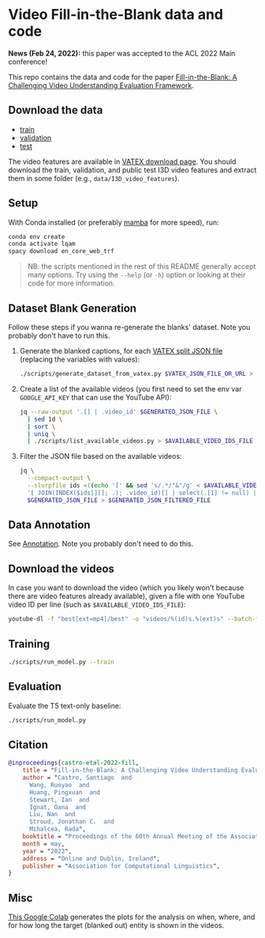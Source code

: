 # Video Fill-in-the-Blank data and code

**News (Feb 24, 2022):** this paper was accepted to the ACL 2022 Main conference!

This repo contains the data and code for the paper [Fill-in-the-Blank: A Challenging Video Understanding Evaluation
Framework](https://arxiv.org/abs/2104.04182).

## Download the data

* [train](https://www.dropbox.com/s/lc3e1ave94hz9tu/train.json)
* [validation](https://www.dropbox.com/s/t1dpotaz2sjjtxk/val.json)
* [test](https://www.dropbox.com/s/2nr7kooprjti975/test.json)

The video features are available in [VATEX download page](https://eric-xw.github.io/vatex-website/download.html). 
You should download the train, validation, and public test I3D video features and extract them in some folder (e.g., 
`data/I3D_video_features`).

## Setup

With Conda installed (or preferably [mamba](https://github.com/mamba-org/mamba) for more speed), run:

```bash
conda env create
conda activate lqam
spacy download en_core_web_trf
```

> NB: the scripts mentioned in the rest of this README generally accept many options. Try using the `--help` (or `-h`) 
option or looking at their code for more information.

## Dataset Blank Generation

Follow these steps if you wanna re-generate the blanks' dataset. Note you probably don't have to run this.

1. Generate the blanked captions, for each
[VATEX split JSON file](https://eric-xw.github.io/vatex-website/download.html) (replacing the variables with values):

    ```bash
    ./scripts/generate_dataset_from_vatex.py $VATEX_JSON_FILE_OR_URL > $GENERATED_JSON_FILE
    ```

2. Create a list of the available videos (you first need to set the env var `GOOGLE_API_KEY` that can use the 
   YouTube API):

    ```bash
    jq --raw-output '.[] | .video_id' $GENERATED_JSON_FILE \
      | sed 1d \
      | sort \
      | uniq \
      | ./scripts/list_available_videos.py > $AVAILABLE_VIDEO_IDS_FILE
    ```

3. Filter the JSON file based on the available videos:

    ```bash
    jq \
      --compact-output \
      --slurpfile ids <((echo '[' && sed 's/.*/"&"/g' < $AVAILABLE_VIDEO_IDS_FILE | paste -s -d, - && echo ']') | jq .) \
      '[ JOIN(INDEX($ids[][]; .); .video_id)[] | select(.[1] != null) | .[0] ]' \
      $GENERATED_JSON_FILE > $GENERATED_JSON_FILTERED_FILE
    ```

## Data Annotation

See [Annotation](annotation.md). Note you probably don't need to do this.

## Download the videos

In case you want to download the video (which you likely won't because there are video features already available), 
given a file with one YouTube video ID per line (such as `$AVAILABLE_VIDEO_IDS_FILE`):

```bash
youtube-dl -f "best[ext=mp4]/best" -o "videos/%(id)s.%(ext)s" --batch-file FILE
```

## Training

```bash
./scripts/run_model.py --train
```

## Evaluation

Evaluate the T5 text-only baseline:

```bash
./scripts/run_model.py
```

## Citation

```bibtex
@inproceedings{castro-etal-2022-fill,
    title = "Fill-in-the-Blank: A Challenging Video Understanding Evaluation Framework",
    author = "Castro, Santiago  and
      Wang, Ruoyao  and
      Huang, Pingxuan  and
      Stewart, Ian  and
      Ignat, Oana  and
      Liu, Nan  and
      Stroud, Jonathan C.  and
      Mihalcea, Rada",
    booktitle = "Proceedings of the 60th Annual Meeting of the Association for Computational Linguistics (Volume 1: Long Papers)",
    month = may,
    year = "2022",
    address = "Online and Dublin, Ireland",
    publisher = "Association for Computational Linguistics",
}
```

## Misc

[This Google Colab](https://colab.research.google.com/drive/1aNEg5meD9o8hjewtNO0dvPo55zPfTFXu?usp=sharing) generates 
the plots for the analysis on when, where, and for how long the target (blanked out) entity is shown in the videos.
